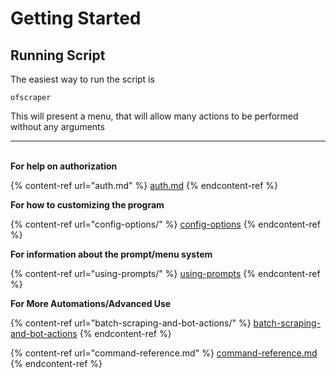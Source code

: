 # Getting Started

## Running Script

The easiest way to run the script is

```
ofscraper
```

This will present a menu, that will allow many actions to be performed without any arguments

***

\
**For help on authorization**

{% content-ref url="auth.md" %}
[auth.md](auth.md)
{% endcontent-ref %}

**For how to customizing the program**

{% content-ref url="config-options/" %}
[config-options](config-options/)
{% endcontent-ref %}

**For information about the prompt/menu system**

{% content-ref url="using-prompts/" %}
[using-prompts](using-prompts/)
{% endcontent-ref %}

**For More Automations/Advanced Use**

{% content-ref url="batch-scraping-and-bot-actions/" %}
[batch-scraping-and-bot-actions](batch-scraping-and-bot-actions/)
{% endcontent-ref %}

{% content-ref url="command-reference.md" %}
[command-reference.md](command-reference.md)
{% endcontent-ref %}

